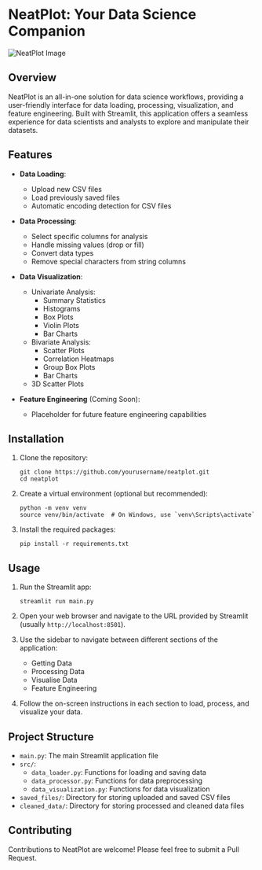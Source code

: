 # NeatPlot: Your Data Science Companion
![NeatPlot Image](https://drive.google.com/uc?id=1G32R1641cvkd164I19ftM3GDtFv86b5g)


## Overview

NeatPlot is an all-in-one solution for data science workflows, providing a user-friendly interface for data loading, processing, visualization, and feature engineering. Built with Streamlit, this application offers a seamless experience for data scientists and analysts to explore and manipulate their datasets.

## Features

- **Data Loading**: 
  - Upload new CSV files
  - Load previously saved files
  - Automatic encoding detection for CSV files

- **Data Processing**:
  - Select specific columns for analysis
  - Handle missing values (drop or fill)
  - Convert data types
  - Remove special characters from string columns

- **Data Visualization**:
  - Univariate Analysis:
    - Summary Statistics
    - Histograms
    - Box Plots
    - Violin Plots
    - Bar Charts
  - Bivariate Analysis:
    - Scatter Plots
    - Correlation Heatmaps
    - Group Box Plots
    - Bar Charts
  - 3D Scatter Plots

- **Feature Engineering** (Coming Soon):
  - Placeholder for future feature engineering capabilities

## Installation

1. Clone the repository:
   ```
   git clone https://github.com/yourusername/neatplot.git
   cd neatplot
   ```

2. Create a virtual environment (optional but recommended):
   ```
   python -m venv venv
   source venv/bin/activate  # On Windows, use `venv\Scripts\activate`
   ```

3. Install the required packages:
   ```
   pip install -r requirements.txt
   ```

## Usage

1. Run the Streamlit app:
   ```
   streamlit run main.py
   ```

2. Open your web browser and navigate to the URL provided by Streamlit (usually `http://localhost:8501`).

3. Use the sidebar to navigate between different sections of the application:
   - Getting Data
   - Processing Data
   - Visualise Data
   - Feature Engineering

4. Follow the on-screen instructions in each section to load, process, and visualize your data.

## Project Structure

- `main.py`: The main Streamlit application file
- `src/`:
  - `data_loader.py`: Functions for loading and saving data
  - `data_processor.py`: Functions for data preprocessing
  - `data_visualization.py`: Functions for data visualization
- `saved_files/`: Directory for storing uploaded and saved CSV files
- `cleaned_data/`: Directory for storing processed and cleaned data files

## Contributing

Contributions to NeatPlot are welcome! Please feel free to submit a Pull Request.
